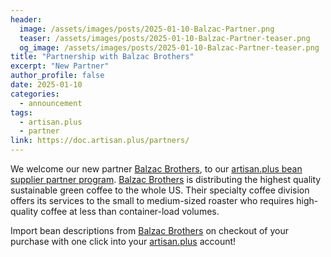 ```yaml
---
header:
  image: /assets/images/posts/2025-01-10-Balzac-Partner.png
  teaser: /assets/images/posts/2025-01-10-Balzac-Partner-teaser.png
  og_image: /assets/images/posts/2025-01-10-Balzac-Partner-teaser.png
title: "Partnership with Balzac Brothers"
excerpt: "New Partner"
author_profile: false
date: 2025-01-10
categories:
  - announcement
tags:
  - artisan.plus
  - partner
link: https://doc.artisan.plus/partners/
---
```


We welcome our new partner [Balzac Brothers](https://balzacbrothers.com/), to our [artisan.plus bean supplier partner program](https://doc.artisan.plus/partners/). [Balzac Brothers](https://balzacbrothers.com/) is distributing the highest quality sustainable green coffee to the whole US. Their specialty coffee division offers its services to the small to medium-sized roaster who requires high-quality coffee at less than container-load volumes.

Import bean descriptions from [Balzac Brothers](https://balzacbrothers.com/) on checkout of your purchase with one click into your [artisan.plus](https://artisan.plus) account!
